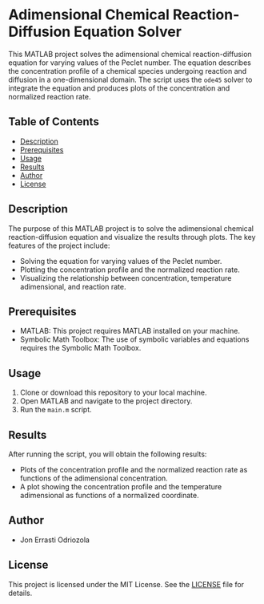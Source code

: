 # Adimensional Chemical Reaction-Diffusion Equation Solver

This MATLAB project solves the adimensional chemical reaction-diffusion equation for varying values of the Peclet number. The equation describes the concentration profile of a chemical species undergoing reaction and diffusion in a one-dimensional domain. The script uses the `ode45` solver to integrate the equation and produces plots of the concentration and normalized reaction rate.

## Table of Contents

- [Description](#description)
- [Prerequisites](#prerequisites)
- [Usage](#usage)
- [Results](#results)
- [Author](#author)
- [License](#license)

## Description

The purpose of this MATLAB project is to solve the adimensional chemical reaction-diffusion equation and visualize the results through plots. The key features of the project include:

- Solving the equation for varying values of the Peclet number.
- Plotting the concentration profile and the normalized reaction rate.
- Visualizing the relationship between concentration, temperature adimensional, and reaction rate.

## Prerequisites

- MATLAB: This project requires MATLAB installed on your machine.
- Symbolic Math Toolbox: The use of symbolic variables and equations requires the Symbolic Math Toolbox.

## Usage

1. Clone or download this repository to your local machine.
2. Open MATLAB and navigate to the project directory.
3. Run the `main.m` script.

## Results

After running the script, you will obtain the following results:

- Plots of the concentration profile and the normalized reaction rate as functions of the adimensional concentration.
- A plot showing the concentration profile and the temperature adimensional as functions of a normalized coordinate.

## Author

- Jon Errasti Odriozola

## License

This project is licensed under the MIT License. See the [LICENSE](LICENSE) file for details.
